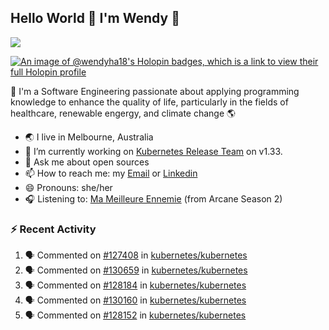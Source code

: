 ## Hello World 👋 I'm Wendy 🧃 
![](https://komarev.com/ghpvc/?username=wendy-ha18)

[![An image of @wendyha18's Holopin badges, which is a link to view their full Holopin profile](https://holopin.me/wendyha18)](https://holopin.io/@wendyha18)

🌱 I'm a Software Engineering passionate about applying programming knowledge to enhance the quality of life, particularly in the fields of healthcare, renewable engergy, and climate change 🌎

- 🌏 I live in Melbourne, Australia
- 🔭 I’m currently working on [Kubernetes Release Team](https://github.com/kubernetes/sig-release/tree/master) on v1.33.
- 💬 Ask me about open sources
- 📫 How to reach me: my [Email](mailto:wendyha.sut@gmail.com) or [Linkedin](https://www.linkedin.com/in/wendyha-sut/)
- 😄 Pronouns: she/her
- 🎧 Listening to: [Ma Meilleure Ennemie](https://www.youtube.com/watch?v=1F3OGIFnW1k) (from Arcane Season 2)

### :zap: Recent Activity

<!--START_SECTION:activity-->
1. 🗣 Commented on [#127408](https://github.com/kubernetes/kubernetes/issues/127408#issuecomment-2729176370) in [kubernetes/kubernetes](https://github.com/kubernetes/kubernetes)
2. 🗣 Commented on [#130659](https://github.com/kubernetes/kubernetes/issues/130659#issuecomment-2729159433) in [kubernetes/kubernetes](https://github.com/kubernetes/kubernetes)
3. 🗣 Commented on [#128184](https://github.com/kubernetes/kubernetes/pull/128184#issuecomment-2729151537) in [kubernetes/kubernetes](https://github.com/kubernetes/kubernetes)
4. 🗣 Commented on [#130160](https://github.com/kubernetes/kubernetes/pull/130160#issuecomment-2729145172) in [kubernetes/kubernetes](https://github.com/kubernetes/kubernetes)
5. 🗣 Commented on [#128152](https://github.com/kubernetes/kubernetes/pull/128152#issuecomment-2729140017) in [kubernetes/kubernetes](https://github.com/kubernetes/kubernetes)
<!--END_SECTION:activity-->
